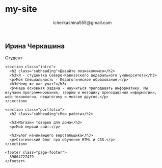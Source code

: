 # my-site
<!DOCTYPE html>
<html lang="ru">
  <head>
    <meta charset="UTF-8">
    <link rel="stylesheet" href="style.css.css">
    <title>Портфолио Junior верстальщика</title>
<link href="https://fonts.googleapis.com/css?family=Montserrat:400,500,700|Old+Standard+TT&display=swap&subset=cyrillic" rel="stylesheet">
  </head>

  <body>
    <header class="page-header">
      <div class="container">
      icherkashina555@gmail.com
    </div>
    </header>
    <section class="hero-image">
<div class="container">
      <h1 class="heading">Ирина Черкашина</h1>
      <p>Студент</p>
</div>
    </section>

    <section class="intro">
      <h2 class="subheading">Давайте познакомимся</h2>
      <h3>Я - студентка Северо-Кавказского федерального университета</h3>
      <p>Моя Специальность - Педагогическое образование.</p>
      <h3>Чему же нас учат?</h3>
      <p>Наша основная задача - научиться преподавать информатику. Мы изучаем программирование, теорию и методику преподавания информатики, web-технологии, педагогику и многое другое.</p>
    </section>

    <section class="portfolio">
      <h2 class="subheading">Мои работы</h2>

      <h3>Магазин товаров для дома</h3>
      <p>Мой первый сайт.</p>

      <h3>Блог начинающего верстальщика</h3>
      <p>Статический блог про обучение HTML и CSS.</p>
    </section>

    <footer class="page-footer">
      89064727479
    </footer>
  </body>
</html>
